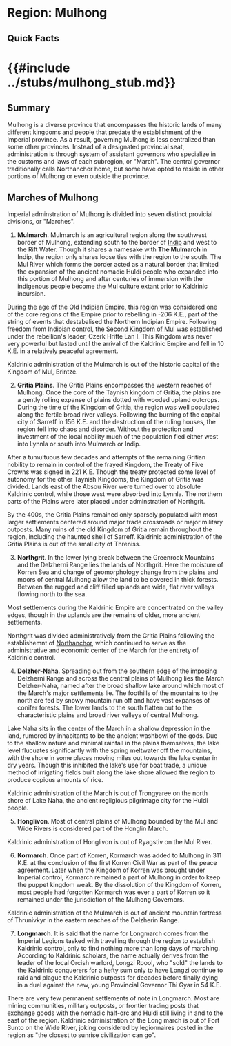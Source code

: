 # Region: Mulhong

## Quick Facts
# {{#include ../stubs/mulhong_stub.md}}

## Summary
Mulhong is a diverse province that encompasses the historic lands of many different kingdoms and people that predate the establishment of the Imperial province. As a result, governing Mulhong is less centralized than some other provinces. Instead of a designated provincial seat, administration is through system of assistant governors who specialize in the customs and laws of each subregion, or "March". The central governor traditionally calls Northanchor home, but some have opted to reside in other portions of Mulhong or even outside the province. 

## Marches of Mulhong
Imperial adminstration of Mulhong is divided into seven distinct provicial divisions, or "Marches".

1. __Mulmarch__. Mulmarch is an agricultural region along the southwest border of Mulhong, extending south to the border of [Indip](2-1a-region_indip.md) and west to the Rift Water. Though it shares a namesake with __The Mulmarch__ in Indip, the region only shares loose ties with the region to the south. The Mul River which forms the border acted as a natural border that limited the expansion of the ancient nomadic Huldi people who expanded into this portion of Mulhong and after centuries of immersion with the indigenous people become the Mul culture extant prior to Kaldrinic incursion.

During the age of the Old Indipian Empire, this region was considered one of the core regions of the Empire prior to rebelling in -206 K.E., part of the string of events that destabalised the Northern Indipian Empire. Following freedom from Indipian control, the [Second Kingdom of Mul](./1-2-nation_Mul.md) was established under the rebellion's leader, Czerk Hritte Lan I. This Kingdom was never very powerful but lasted until the arrival of the Kaldrinic Empire and fell in 10 K.E. in a relatively peaceful agreement.

Kaldrinic administration of the Mulmarch is out of the historic capital of the Kingdom of Mul, Brintze.

2. __Gritia Plains__. The Gritia Plains encompasses the western reaches of Mulhong. Once the core of the Taynish kingdom of Gritia, the plains are a gently rolling expanse of plains dotted with wooded upland outcrops. During the time of the Kingdom of Gritia, the region was well populated along the fertile broad river valleys. Following the burning of the capital city of Sarreff in 156 K.E. and the destruction of the ruling houses, the region fell into chaos and disorder. Without the protection and investment of the local nobility much of the population fled either west into Lynnla or south into Mulmarch or Indip.

After a tumultuous few decades and attempts of the remaining Gritian nobility to remain in control of the frayed Kingdom, the Treaty of Five Crowns was signed in 221 K.E. Though the treaty protected some level of autonomy for the other Taynish Kingdoms, the Kingdom of Gritia was divided. Lands east of the Absou River were turned over to absolute Kaldrinic control, while those west were absorbed into Lynnla. The northern parts of the Plains were later placed under adminstration of Northgrit.

By the 400s, the Gritia Plains remained only sparsely populated with most larger settlements centered around major trade crossroads or major military outposts. Many ruins of the old Kingdom of Gritia remain throughout the region, including the haunted shell of Sarreff. Kaldrinic administration of the Gritia Plains is out of the small city of Threniss.

3. __Northgrit__. In the lower lying break between the Greenrock Mountains and the Delzherni Range lies the lands of Northgrit. Here the moisture of Korren Sea and change of geomorphology change from the plains and moors of central Mulhong allow the land to be covered in thick forests. Between the rugged and cliff filled uplands are wide, flat river valleys flowing north to the sea.

Most settlements during the Kaldrinic Empire are concentrated on the valley edges, though in the uplands are the remains of older, more ancient settlements.

Northgrit was divided administratively from the Gritia Plains following the establishemnt of [Northanchor](./2-2f-city_Northanchor.md), which continued to serve as the administrative and economic center of the March for the entirety of Kaldrinic control.

4. __Delzher-Naha__. Spreading out from the southern edge of the imposing Delzherni Range and across the central plains of Mulhong lies the March Delzher-Naha, named after the broad shallow lake around which most of the March's major settlements lie. The foothills of the mountains to the north are fed by snowy mountain run off and have vast expanses of conifer forests. The lower lands to the south flatten out to the characteristic plains and broad river valleys of central Mulhong.

Lake Naha sits in the center of the March in a shallow depression in the land, rumored by inhabitants to be the ancient washbowl of the gods. Due to the shallow nature and minimal rainfall in the plains themselves, the lake level flucuates significantly with the spring meltwater off the mountains, with the shore in some places moving miles out towards the lake center in dry years. Though this inhibited the lake's use for boat trade, a unique method of irrigating fields built along the lake shore allowed the region to produce copious amounts of rice.

Kaldrinic administration of the March is out of Trongyaree on the north shore of Lake Naha, the ancient regligious pilgrimage city for the Huldi people.

5. __Honglivon__. Most of central plains of Mulhong bounded by the Mul and Wide Rivers is considered part of the Honglin March. 

Kaldrinic administration of Honglivon is out of Ryagstiv on the Mul River.

6. __Kormarch__. Once part of Korren, Kormarch was added to Mulhong in 311 K.E. at the conclusion of the first Korren Civil War as part of the peace agreement. Later when the Kingdom of Korren was brought under Imperial control, Kormarch remained a part of Mulhong in order to keep the puppet kingdom weak. By the dissolution of the Kingdom of Korren, most people had forgotten Kormarch was ever a part of Korren so it remained under the jurisdiction of the Mulhong Governors.

Kaldrinic administration of the Mulmarch is out of ancient mountain fortress of Thrunivkyr in the eastern reaches of the Delzherin Range.

7. __Longmarch__. It is said that the name for Longmarch comes from the Imperial Legions tasked with travelling through the region to establish Kaldrinic control, only to find nothing more than long days of marching. According to Kaldrinic scholars, the name actually derives from the leader of the local Orcish warlord, Longzi Roool, who "sold" the lands to the Kaldrinic conquerers for a hefty sum only to have Longzi continue to raid and plague the Kaldrinic outposts for decades before finally dying in a duel against the new, young Provincial Governor Thi Gyar in 54 K.E.

There are very few permanent settlements of note in Longmarch. Most are mining communities, military outposts, or frontier trading posts that exchange goods with the nomadic half-orc and Huldi still living in and to the east of the region. Kaldrinic administration of the Long march is out of Fort Sunto on the Wide River, joking considered by legionnaires posted in the region as "the closest to sunrise civilization can go".
